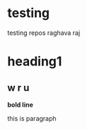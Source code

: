 # testing
testing repos raghava raj 
<html>
  <h1>
    heading1
  </h1>
  <h2>w r u</h2>
  <body>
  <b>bold line</b>
  <p "font color":"red";>this is paragraph</p>
  </body>
</html>

